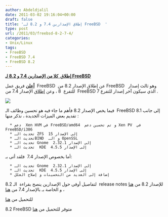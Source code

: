 ```yaml
---
author: Abdeldjalil
date: 2011-03-02 19:16:04+00:00
draft: false
title: 'إطلاق الإصدارين 7.4 و 8.2 لـ FreeBSD  '
type: post
url: /2011/03/freebsd-8-2-7-4/
categories:
- Unix/Linux
tags:
- FreeBSD
- FreeBSD 7.4
- FreeBSD 8.2
---
```


[**إطلاق  كلا من الإصدارين 7.4 و 8.2 لـ FreeBSD**
](https://www.it-scoop.com/2011/03/freebsd-8-2-7-4/)


**[أعلن](http://www.freebsd.org/releases/8.2R/announce.html)** فريق عمل  FreeBSD  عن إطلاق الإصدار 8.2 من FreeBSD   وهو ثالث إصدار  للتفرع  8 ، وعن [إطلاق](http://www.freebsd.org/releases/7.4R/announce.html) الإصدار 7.4 من FreeBSD الذي سيكون آخر إصدار للتفرع 7 .

[![](http://www.freebsd.org/layout/images/logo-red.png )
](https://www.it-scoop.com/2011/03/freebsd-8-2-7-4/)

فيما يخص الإصدار 8.2 فأهم ما جاء فيه هو تحسين وظائف الـ  FreeBSD 8.1 إلى جانب تقديم بعض الميزات الجديدة ، نذكر منها :



	  * دعم  Xen HVM في FreeBSD/amd64  و تم تحسين دعم Xen PV  في FreeBSD/i386
	  * تحديث الـ ZFS  إلى الإصدار 15
	  * تحديث الـBIND  و الـ OpenSSL
	  * تحديث الـ Gnome  إلى الإصدار 2.32.1
	  * تحديث الـ  KDE  إلى الإصدار 4.5.5

أما بخصوص الإصدار 7.4  فلقد أتى بـ:



	  * تحديث الـ Gnome  إلى الإصدار 2.32.1
	  * تحديث الـ  KDE  إلى الإصدار 4.5.5
	  * إضافة إلى العديد من التحسينات و إصلاح العلل



لتفاصيل أوفى حول الإصدارين ينصح بقراءة  الـ 8.2  release notes للإصدار 8.2 من [هنا](http://www.freebsd.org/releases/8.2R/relnotes.html) ، و الخاصة بـ بالإصدار 7.4 من [هنا](http://www.freebsd.org/releases/7.4R/relnotes.html)

للتحميل من [هنا](http://www.freebsd.org/where.html)

8.2 FreeBSD متوفر للتحميل من [هنا](http://www.freebsd.org/where.html)



